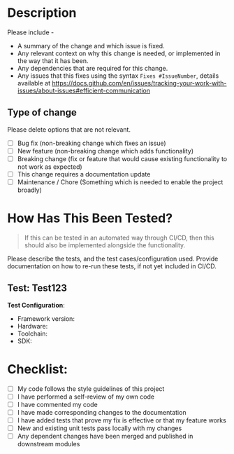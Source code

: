 # Description

Please include - 
* A summary of the change and which issue is fixed. 
* Any relevant context on why this change is needed, or implemented in the way that it has been. 
* Any dependencies that are required for this change.
* Any issues that this fixes using the syntax ``Fixes #IssueNumber``, details available at https://docs.github.com/en/issues/tracking-your-work-with-issues/about-issues#efficient-communication

## Type of change

Please delete options that are not relevant.

- [ ] Bug fix (non-breaking change which fixes an issue)
- [ ] New feature (non-breaking change which adds functionality)
- [ ] Breaking change (fix or feature that would cause existing functionality to not work as expected)
- [ ] This change requires a documentation update
- [ ] Maintenance / Chore (Something which is needed to enable the project broadly)

# How Has This Been Tested?

> If this can be tested in an automated way through CI/CD, then this should also be implemented alongside the functionality.

Please describe the tests, and the test cases/configuration used. Provide documentation on how to re-run these tests, if not yet included in CI/CD.

## Test: Test123

**Test Configuration**:
* Framework version:
* Hardware:
* Toolchain:
* SDK:

# Checklist:

- [ ] My code follows the style guidelines of this project
- [ ] I have performed a self-review of my own code
- [ ] I have commented my code
- [ ] I have made corresponding changes to the documentation
- [ ] I have added tests that prove my fix is effective or that my feature works
- [ ] New and existing unit tests pass locally with my changes
- [ ] Any dependent changes have been merged and published in downstream modules